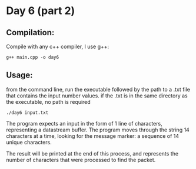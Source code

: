 # Day 6 (part 2)

## Compilation:

Compile with any c++ compiler, I use g++:

    g++ main.cpp -o day6

## Usage:

from the command line, run the executable followed by the path to a .txt file that contains the input number values. if the .txt is in the same directory as the executable, no path is required

    ./day6 input.txt

The program expects an input in the form of 1 line of characters, representing a datastream buffer. The program moves through the string 14 characters at a time, looking for the message marker: a sequence of 14 unique characters.

The result will be printed at the end of this process, and represents the number of characters that were processed to find the packet.

